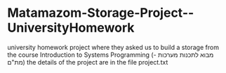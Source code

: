# Matamazom-Storage-Project--UniversityHomework
university homework project where they asked us to build a storage
from the course Introduction to Systems Programming (מבוא לתכנות מערכות -מת"ם)
the details of the project are in the file project.txt

